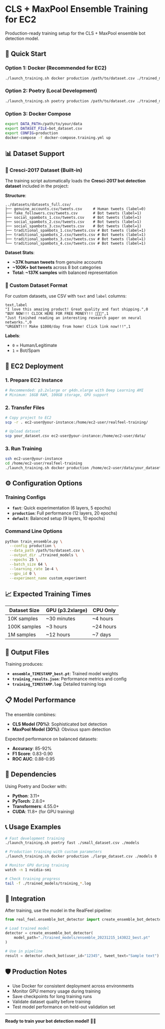# CLS + MaxPool Ensemble Training for EC2

Production-ready training setup for the CLS + MaxPool ensemble bot detection model.

## 🎯 Quick Start

### Option 1: Docker (Recommended for EC2)
```bash
./launch_training.sh docker production /path/to/dataset.csv ./trained_models
```

### Option 2: Poetry (Local Development)
```bash
./launch_training.sh poetry production /path/to/dataset.csv ./trained_models
```

### Option 3: Docker Compose
```bash
export DATA_PATH=/path/to/your/data
export DATASET_FILE=bot_dataset.csv
export CONFIG=production
docker-compose -f docker-compose.training.yml up
```

## 📊 Dataset Support

### 🎯 Cresci-2017 Dataset (Built-in)
The training script automatically loads the **Cresci-2017 bot detection dataset** included in the project:

**Structure**:
```
../datasets/datasets_full.csv/
├── genuine_accounts.csv/tweets.csv     # Human tweets (label=0)
├── fake_followers.csv/tweets.csv       # Bot tweets (label=1)
├── social_spambots_1.csv/tweets.csv    # Bot tweets (label=1)
├── social_spambots_2.csv/tweets.csv    # Bot tweets (label=1)
├── social_spambots_3.csv/tweets.csv    # Bot tweets (label=1)
├── traditional_spambots_1.csv/tweets.csv # Bot tweets (label=1)
├── traditional_spambots_2.csv/tweets.csv # Bot tweets (label=1)
├── traditional_spambots_3.csv/tweets.csv # Bot tweets (label=1)
└── traditional_spambots_4.csv/tweets.csv # Bot tweets (label=1)
```

**Dataset Stats**:
- **~37K human tweets** from genuine accounts
- **~100K+ bot tweets** across 8 bot categories
- **Total: ~137K samples** with balanced representation

### 📝 Custom Dataset Format
For custom datasets, use CSV with `text` and `label` columns:

```csv
text,label
"I love this amazing product! Great quality and fast shipping.",0
"BUY NOW!!! CLICK HERE FOR FREE MONEY!!! 🚀🚀🚀",1
"Just finished reading an interesting research paper on neural networks.",0
"URGENT!!! Make $1000/day from home! Click link now!!!",1
```

**Labels**:
- `0` = Human/Legitimate
- `1` = Bot/Spam

## 🚀 EC2 Deployment

### 1. Prepare EC2 Instance
```bash
# Recommended: p3.2xlarge or g4dn.xlarge with Deep Learning AMI
# Minimum: 16GB RAM, 100GB storage, GPU support
```

### 2. Transfer Files
```bash
# Copy project to EC2
scp -r . ec2-user@your-instance:/home/ec2-user/realfeel-training/

# Upload dataset
scp your_dataset.csv ec2-user@your-instance:/home/ec2-user/data/
```

### 3. Run Training
```bash
ssh ec2-user@your-instance
cd /home/ec2-user/realfeel-training
./launch_training.sh docker production /home/ec2-user/data/your_dataset.csv ./trained_models
```

## ⚙️ Configuration Options

### Training Configs
- **`fast`**: Quick experimentation (6 layers, 5 epochs)
- **`production`**: Full performance (12 layers, 20 epochs)
- **`default`**: Balanced setup (9 layers, 10 epochs)

### Command Line Options
```bash
python train_ensemble.py \
  --config production \
  --data_path /path/to/dataset.csv \
  --output_dir ./trained_models \
  --epochs 25 \
  --batch_size 64 \
  --learning_rate 1e-4 \
  --gpu_id 0 \
  --experiment_name custom_experiment
```

## 📈 Expected Training Times

| Dataset Size | GPU (p3.2xlarge) | CPU Only |
|-------------|------------------|----------|
| 10K samples | ~30 minutes     | ~4 hours |
| 100K samples| ~3 hours        | ~24 hours|
| 1M samples  | ~12 hours       | ~7 days  |

## 💾 Output Files

Training produces:
- **`ensemble_TIMESTAMP_best.pt`**: Trained model weights
- **`training_results.json`**: Performance metrics and config
- **`training_TIMESTAMP.log`**: Detailed training logs

## 📋 Model Performance

The ensemble combines:
- **CLS Model (70%)**: Sophisticated bot detection
- **MaxPool Model (30%)**: Obvious spam detection

Expected performance on balanced datasets:
- **Accuracy**: 85-92%
- **F1 Score**: 0.83-0.90
- **ROC AUC**: 0.88-0.95

## 🔧 Dependencies

Using Poetry and Docker with:
- **Python**: 3.11+
- **PyTorch**: 2.8.0+
- **Transformers**: 4.55.0+
- **CUDA**: 11.8+ (for GPU training)

## 📞 Usage Examples

```bash
# Fast development training
./launch_training.sh poetry fast ./small_dataset.csv ./models

# Production training with custom parameters
./launch_training.sh docker production ./large_dataset.csv ./models 0

# Monitor GPU during training
watch -n 1 nvidia-smi

# Check training progress
tail -f ./trained_models/training_*.log
```

## 🎯 Integration

After training, use the model in the RealFeel pipeline:

```python
from real_feel.ensemble_bot_detector import create_ensemble_bot_detector

# Load trained model
detector = create_ensemble_bot_detector(
    model_path="./trained_models/ensemble_20231215_143022_best.pt"
)

# Use in pipeline
result = detector.check_bot(user_id="12345", tweet_text="Sample text")
```

## 🛡️ Production Notes

- Use Docker for consistent deployment across environments
- Monitor GPU memory usage during training
- Save checkpoints for long training runs
- Validate dataset quality before training
- Test model performance on held-out validation set

---

**Ready to train your bot detection model!** 🤖✨